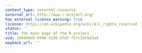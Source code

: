 ```yaml
---
content_type: external-resource
external_url: http://www.r-project.org/
has_external_license_warning: true
license: https://en.wikipedia.org/wiki/All_rights_reserved
status: ''
title: the main page of the R project
uid: 106489d5-9740-4336-9fdf-f57c32cb43a4
wayback_url: ''
---
```

